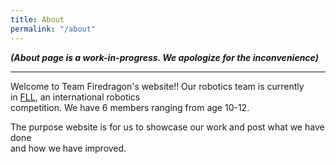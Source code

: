 ```yaml
---
title: About
permalink: "/about"
---
```


***(About page is a work-in-progress. We apologize for the inconvenience)***

<hr>

Welcome to Team Firedragon's website!! Our robotics team is currently  
in [FLL](https://www.firstinspires.org/robotics/fll), an international robotics  
competition. We have 6 members ranging from age 10-12.  

The purpose website is for us to showcase our work and post what we have done  
and how we have improved.
